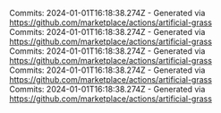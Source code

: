 Commits: 2024-01-01T16:18:38.274Z - Generated via https://github.com/marketplace/actions/artificial-grass
<br>
Commits: 2024-01-01T16:18:38.274Z - Generated via https://github.com/marketplace/actions/artificial-grass
<br>
Commits: 2024-01-01T16:18:38.274Z - Generated via https://github.com/marketplace/actions/artificial-grass
<br>
Commits: 2024-01-01T16:18:38.274Z - Generated via https://github.com/marketplace/actions/artificial-grass
<br>
Commits: 2024-01-01T16:18:38.274Z - Generated via https://github.com/marketplace/actions/artificial-grass
<br>
